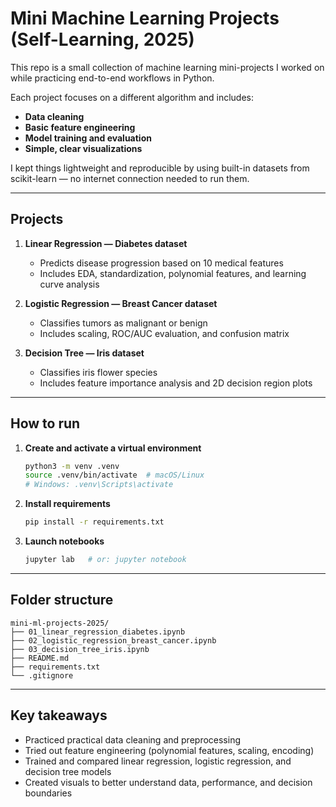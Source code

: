 # Mini Machine Learning Projects (Self-Learning, 2025)

This repo is a small collection of machine learning mini-projects I worked on while practicing end-to-end workflows in Python.

Each project focuses on a different algorithm and includes:

- **Data cleaning**
- **Basic feature engineering**
- **Model training and evaluation**
- **Simple, clear visualizations**

I kept things lightweight and reproducible by using built-in datasets from scikit-learn — no internet connection needed to run them.

---

## Projects

1. **Linear Regression — Diabetes dataset**
   - Predicts disease progression based on 10 medical features
   - Includes EDA, standardization, polynomial features, and learning curve analysis

2. **Logistic Regression — Breast Cancer dataset**
   - Classifies tumors as malignant or benign
   - Includes scaling, ROC/AUC evaluation, and confusion matrix

3. **Decision Tree — Iris dataset**
   - Classifies iris flower species
   - Includes feature importance analysis and 2D decision region plots

---

## How to run

1. **Create and activate a virtual environment**
   ```sh
   python3 -m venv .venv
   source .venv/bin/activate  # macOS/Linux
   # Windows: .venv\Scripts\activate
   ```

2. **Install requirements**
   ```sh
   pip install -r requirements.txt
   ```

3. **Launch notebooks**
   ```sh
   jupyter lab   # or: jupyter notebook
   ```

---

## Folder structure

```
mini-ml-projects-2025/
├── 01_linear_regression_diabetes.ipynb
├── 02_logistic_regression_breast_cancer.ipynb
├── 03_decision_tree_iris.ipynb
├── README.md
├── requirements.txt
└── .gitignore
```

---

## Key takeaways

- Practiced practical data cleaning and preprocessing
- Tried out feature engineering (polynomial features, scaling, encoding)
- Trained and compared linear regression, logistic regression, and decision tree models
- Created visuals to better understand data, performance, and decision boundaries


